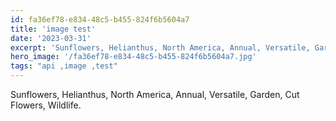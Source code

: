 ```yaml
---
id: fa36ef78-e834-48c5-b455-824f6b5604a7
title: 'image test'
date: '2023-03-31'
excerpt: 'Sunflowers, Helianthus, North America, Annual, Versatile, Garden, Cut Flowers, Wildlife.'
hero_image: '/fa36ef78-e834-48c5-b455-824f6b5604a7.jpg'
tags: "api ,image ,test"
---
```


Sunflowers, Helianthus, North America, Annual, Versatile, Garden, Cut Flowers, Wildlife.

